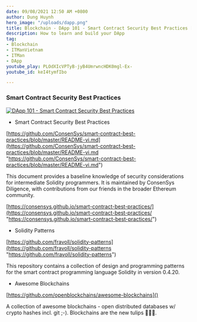 ```yaml
---
date: 09/08/2021 12:50 AM +0800
author: Dung Huynh
hero_image: "/uploads/dapp.png"
title: Blockchain - DApp 101 - Smart Contract Security Best Practices [Vietnamese]
description: How to learn and build your DApp
tag:
- Blockchain
- ITManVietnam
- ITMan
- DApp
youtube_play: PLOdXIcVPTyB-jyB4UmrwncHDK0mgl-Ex-
youtube_id: keI4tymfIbo

---
```

### Smart Contract Security Best Practices

[![DApp 101 - Smart Contract Security Best Practices](https://img.youtube.com/vi/keI4tymfIbo/0.jpg)](https://www.youtube.com/watch?v=keI4tymfIbo)

* Smart Contract Security Best Practices

[https://github.com/ConsenSys/smart-contract-best-practices/blob/master/README-vi.md](https://github.com/ConsenSys/smart-contract-best-practices/blob/master/README-vi.md "https://github.com/ConsenSys/smart-contract-best-practices/blob/master/README-vi.md")

This document provides a baseline knowledge of security considerations for intermediate Solidity programmers. It is maintained by ConsenSys Diligence, with contributions from our friends in the broader Ethereum community.

[https://consensys.github.io/smart-contract-best-practices/](https://consensys.github.io/smart-contract-best-practices/ "https://consensys.github.io/smart-contract-best-practices/")

* Solidity Patterns

[https://github.com/fravoll/solidity-patterns](https://github.com/fravoll/solidity-patterns "https://github.com/fravoll/solidity-patterns")

This repository contains a collection of design and programming patterns for the smart contract programming language Solidity in version 0.4.20.

* Awesome Blockchains

[https://github.com/openblockchains/awesome-blockchains]()

A collection of awesome blockchains - open distributed databases w/ crypto hashes incl. git ;-). Blockchains are the new tulips 🌷🌷🌷.